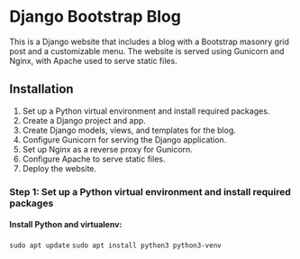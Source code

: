 # Django Bootstrap Blog

This is a Django website that includes a blog with a Bootstrap masonry grid post and a customizable menu. The website is served using Gunicorn and Nginx, with Apache used to serve static files.

## Installation

1. Set up a Python virtual environment and install required packages.
2. Create a Django project and app.
3. Create Django models, views, and templates for the blog.
4. Configure Gunicorn for serving the Django application.
5. Set up Nginx as a reverse proxy for Gunicorn.
6. Configure Apache to serve static files.
7. Deploy the website.

### Step 1: Set up a Python virtual environment and install required packages

#### Install Python and virtualenv:
```sudo apt update```
```sudo apt install python3 python3-venv```